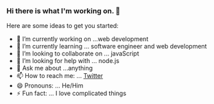 ### Hi there is what I'm working on. 👋

Here are some ideas to get you started:
- 🔭 I’m currently working on ...web development
- 🌱 I’m currently learning ... software engineer and web development
- 👯 I’m looking to collaborate on ... javaScript
- 🤔 I’m looking for help with ... node.js
- 💬 Ask me about ...anything
- 📫 How to reach me: ... [Twitter](https://twitter.com/Abdu3_q?s=09)
- 😄 Pronouns: ... He/Him
- ⚡ Fun fact: ... I love complicated things
